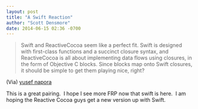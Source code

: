 ```yaml
---
layout: post
title: "A Swift Reaction"
author: "Scott Densmore"
date: 2014-06-15 02:36 -0700
---
```


> Swift and ReactiveCocoa seem like a perfect fit. Swift is designed with first-class functions and a succinct closure syntax, and ReactiveCocoa is all about implementing data flows using closures, in the form of Objective C blocks. Since blocks map onto Swift closures, it should be simple to get them playing nice, right?

(Via) [yusef napora](http://napora.org/)

This is a great pairing.  I hope I see more FRP now that swift is here.  I am hoping the Reactive Cocoa guys get a new version up with Swift.